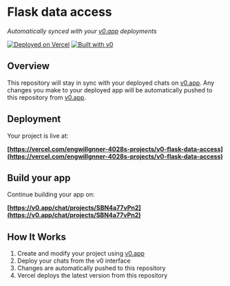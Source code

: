 # Flask data access

*Automatically synced with your [v0.app](https://v0.app) deployments*

[![Deployed on Vercel](https://img.shields.io/badge/Deployed%20on-Vercel-black?style=for-the-badge&logo=vercel)](https://vercel.com/engwillgnner-4028s-projects/v0-flask-data-access)
[![Built with v0](https://img.shields.io/badge/Built%20with-v0.app-black?style=for-the-badge)](https://v0.app/chat/projects/SBN4a77vPn2)

## Overview

This repository will stay in sync with your deployed chats on [v0.app](https://v0.app).
Any changes you make to your deployed app will be automatically pushed to this repository from [v0.app](https://v0.app).

## Deployment

Your project is live at:

**[https://vercel.com/engwillgnner-4028s-projects/v0-flask-data-access](https://vercel.com/engwillgnner-4028s-projects/v0-flask-data-access)**

## Build your app

Continue building your app on:

**[https://v0.app/chat/projects/SBN4a77vPn2](https://v0.app/chat/projects/SBN4a77vPn2)**

## How It Works

1. Create and modify your project using [v0.app](https://v0.app)
2. Deploy your chats from the v0 interface
3. Changes are automatically pushed to this repository
4. Vercel deploys the latest version from this repository